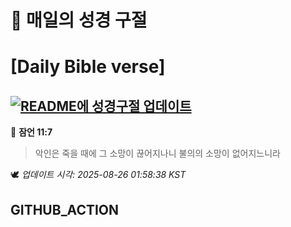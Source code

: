 # 🙏 매일의 성경 구절
# [Daily Bible verse]
## [![README에 성경구절 업데이트](https://github.com/DONGSUKA/first_test/actions/workflows/update-readme-bible.yml/badge.svg)](https://github.com/DONGSUKA/first_test/actions/workflows/update-readme-bible.yml)
<!-- START_BIBLE_VERSE -->
📖 **잠언 11:7**
> 악인은 죽을 때에 그 소망이 끊어지나니 불의의 소망이 없어지느니라

🕊️ _업데이트 시각: 2025-08-26 01:58:38 KST_
  <!-- END_BIBLE_VERSE -->
## GITHUB_ACTION
